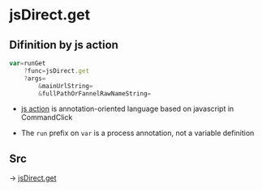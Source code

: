 # jsDirect.get

## Difinition by js action

```js.js
var=runGet
	?func=jsDirect.get
	?args=
		&mainUrlString=
		&fullPathOrFannelRawNameString=
```

- [js action](#) is annotation-oriented language based on javascript in CommandClick

- The `run` prefix on `var` is a process annotation, not a variable definition

## Src

-> [jsDirect.get](https://github.com/puutaro/CommandClick/blob/master/app/src/main/java/com/puutaro/commandclick/fragment_lib/terminal_fragment/js_interface/JsDirect.kt#L44)


